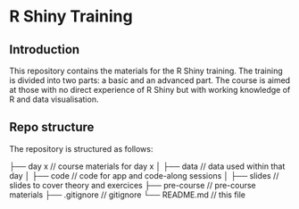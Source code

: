 # R Shiny Training

## Introduction

This repository contains the materials for the R Shiny training. The training is divided into two parts: a basic and an advanced part. The course is aimed at those with no direct experience of R Shiny but with working knowledge of R and data visualisation.

## Repo structure

The repository is structured as follows:

├── day x // course materials for day x
│ ├── data // data used within that day
│ ├── code // code for app and code-along sessions
│ ├── slides // slides to cover theory and exercices
├── pre-course // pre-course materials
├── .gitignore // gitignore
└── README.md // this file
